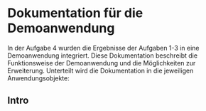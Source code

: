 # Dokumentation für die Demoanwendung

In der Aufgabe 4 wurden die Ergebnisse der Aufgaben 1-3 in eine Demoanwendung integriert. Diese Dokumentation beschreibt die Funktionsweise der Demoanwendung und die Möglichkeiten zur Erweiterung. Unterteilt wird die Dokumentation in die jeweiligen Anwendungsobjekte:

## Intro

